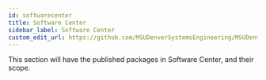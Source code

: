 ```yaml
---
id: softwarecenter
title: Software Center
sidebar_label: Software Center
custom_edit_url: https://github.com/MSUDenverSystemsEngineering/MSUDenverSystemsEngineering.github.io/edit/source/docs/software-win-softwarecenter.md
---
```


This section will have the published packages in Software Center, and their scope.
